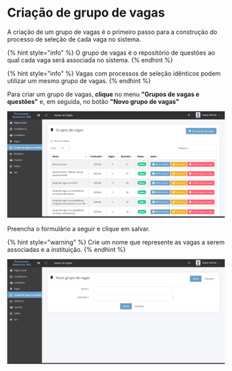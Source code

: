 # Criação de grupo de vagas

A criação de um grupo de vagas é o primeiro passo para a construção do processo de seleção de cada vaga no sistema.&#x20;

{% hint style="info" %}
O grupo de vagas é o repositório de questões ao qual cada vaga será associada no sistema.&#x20;
{% endhint %}

{% hint style="info" %}
Vagas com processos de seleção idênticos podem utilizar um mesmo grupo de vagas.
{% endhint %}

Para criar um grupo de vagas, **clique** no menu **"Grupos de vagas e questões"** e, em seguida, no botão **"Novo grupo de vagas"**

![](<../.gitbook/assets/image (27).png>)

Preencha o formulário a seguir e clique em salvar.

{% hint style="warning" %}
Crie um nome que represente as vagas a serem associadas e a instituição.
{% endhint %}

![](<../.gitbook/assets/image (30).png>)

